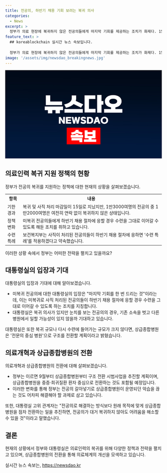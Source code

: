```yaml
---
title: 전공의, 하반기 채용 기회 보려는 복귀 의사
categories:
  - News
excerpt: >
  정부가 의료 현장에 복귀하지 않은 전공의들에게 마지막 기회를 제공하는 조치가 화제다. 15일까지 복귀하지 않은 1만2000여명은 하반기 채용에 응하면 수련을 이어갈 수 있는 수련 특례를 받을 수 있다. 그러나 미복귀 전공의들은 낙인 분위기 때문에 복귀를 망설이고 있다. 이에 대통령실은 마지막 기회를 주었지만, 전공의들의 복귀 규모가 크지 않으면 상급종합병원을 전문의 중심으로 전환하는 방안을 강구하고 있다. 이에 대해 의료개혁을 추진하는 정부는 상급종합병원을 중증·희귀질환 환자 중심으로 전환하는 계획을 추진하며, 이를 통해 어려움을 해소할 것으로 기대하고 있다.
feature_text: >
  ## koreablockchain 실시간 뉴스 속보입니다.

  정부가 의료 현장에 복귀하지 않은 전공의들에게 마지막 기회를 제공하는 조치가 화제다. 15일까지 복귀하지 않은 1만2000여명은 하반기 채용에 응하면 수련을 이어갈 수 있는 수련 특례를 받을 수 있다. 그러나 미복귀 전공의들은 낙인 분위기 때문에 복귀를 망설이고 있다. 이에 대통령실은 마지막 기회를 주었지만, 전공의들의 복귀 규모가 크지 않으면 상급종합병원을 전문의 중심으로 전환하는 방안을 강구하고 있다. 이에 대해 의료개혁을 추진하는 정부는 상급종합병원을 중증·희귀질환 환자 중심으로 전환하는 계획을 추진하며, 이를 통해 어려움을 해소할 것으로 기대하고 있다.
image: '/assets/img/newsdao_breakingnews.jpg'
---
```


<p><img src="/assets/img/newsdao_breakingnews.jpg" alt="koreablockchain 속보" /></p>

<h2 data-ke-size="size26">의료인력 복귀 지원 정책의 현황</h2>

<p data-ke-size="size16">정부가 전공의 복귀를 지원하는 정책에 대한 현재의 상황을 살펴보겠습니다.</p>

<table>
  <tr>
    <th>항목</th>
    <th>내용</th>
  </tr>
  <tr>
    <td>기한 경과</td>
    <td>복귀 및 사직 처리 마감일이 15일로 지났지만, 1만3000여명의 전공의 중 1만2000여명은 여전히 연락 없이 복귀하지 않은 상태입니다.</td>
  </tr>
  <tr>
    <td>정책 변화</td>
    <td>미복귀 전공의들에게 하반기 채용 절차에 응할 경우 수련을 그대로 이어갈 수 있도록 해둔 조치를 취하고 있습니다.</td>
  </tr>
  <tr>
    <td>수련 특례</td>
    <td>보건복지부는 사직이 처리된 전공의들이 하반기 채용 절차에 응하면 ‘수련 특례’를 적용하겠다고 약속했습니다.</td>
  </tr>
</table>

<p data-ke-size="size16">이러한 상황 속에서 정부는 어떠한 전략을 펼치고 있을까요?</p>

<h2 data-ke-size="size26">대통령실의 입장과 기대</h2>

<p data-ke-size="size16">대통령실의 입장과 기대에 대해 알아보겠습니다.</p>

<ul>
  <li>미복귀 전공의에 대한 대통령실의 입장은 "마지막 기회를 한 번 드리는 것"이라는데, 이는 미복귀로 사직 처리된 전공의들이 하반기 채용 절차에 응할 경우 수련을 그대로 이어갈 수 있도록 하는 조치를 지칭합니다.</li>
  <li>대통령실은 복귀 의사가 있지만 눈치를 보는 전공의의 경우, 기존 소속을 벗고 다른 병원에서 일할 가능성이 있지 않을까 기대하고 있습니다.</li>
</ul>

<p data-ke-size="size16">대통령실은 또한 복귀 규모나 다시 수련에 들어가는 규모가 크지 않다면, 상급종합병원은 '전문의 중심 병원'으로 구조를 전환할 계획이라고 밝혔습니다.</p>

<h2 data-ke-size="size26">의료개혁과 상급종합병원의 전환</h2>

<p data-ke-size="size16">의료개혁과 상급종합병원의 전환에 대해 살펴보겠습니다.</p>

<ul>
  <li>정부는 이르면 9월부터 상급종합병원부터 구조 전환 시범사업을 추진할 계획이며, 상급종합병원을 중증·희귀질환 환자 중심으로 전환하는 것도 포함될 예정입니다.</li>
  <li>이러한 변화를 통해 정부는 전공의 갈아넣기로 상급종합병원이 운영되던 악습을 끊는 것도 어차피 해결해야 할 과제로 삼고 있습니다.</li>
</ul>

<p data-ke-size="size16">또한, 대통령실 고위 관계자는 "전공의로 해결하는 방식보다 원래 목적에 맞게 상급종합병원을 점차 전환하는 일을 추진하면, 전공의가 대거 복귀하지 않아도 어려움을 해소할 수 있을 것"이라고 말했습니다.</p>

<h2 data-ke-size="size26">결론</h2>

<p data-ke-size="size16">현재의 상황에서 정부와 대통령실은 의료인력의 복귀를 위해 다양한 정책과 전략을 펼치고 있으며, 상급종합병원의 전환을 통해 의료체계의 개선을 모색하고 있습니다.</p>
실시간 뉴스 속보는, <a href="https://newsdao.kr" rel="dofollow">https://newsdao.kr</a>


